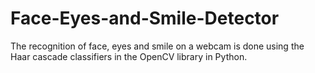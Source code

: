 # Face-Eyes-and-Smile-Detector

The recognition of face, eyes and smile on a webcam is done using the Haar cascade classifiers in the OpenCV library in Python.
